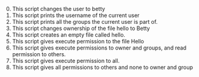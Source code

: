 0. This script changes the user to betty
1. This script prints the username of the current user
2. This script prints all the groups the current user is part of.
3. This script changes ownership of the file hello to Betty
4. This script creates an empty file called hello.
5. This script gives execute permission to the file Hello
6. This script gives execute permissions to owner and groups, and read permission to others.
7. This script gives execute permission to all.
8. This script gives all permissions to others and none to owner and group  
